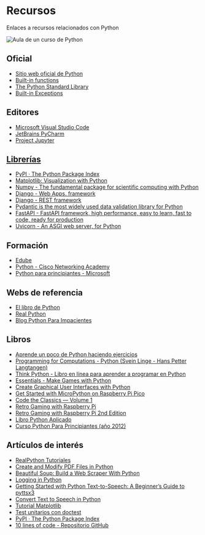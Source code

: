 # Recursos
 Enlaces a recursos relacionados con Python
 
![Aula de un curso de Python](https://fpaniaguapython.github.io/recursos/python-image.webp)
## Oficial
<ul>
<li><a href='https://www.python.org/'>Sitio web oficial de Python</a></li>
<li><a href='https://docs.python.org/3/library/functions.html'>Built-in functions</a></li>
<li><a href='https://docs.python.org/3/library/index.html'>The Python Standard Library</a></li>
<li><a href='https://docs.python.org/3/library/exceptions.html'>Built-in Exceptions</a></li>
</ul>

## Editores
<ul>
<li><a href='https://code.visualstudio.com/'>Microsoft Visual Studio Code</a></li>
<li><a href='https://www.jetbrains.com/es-es/pycharm/'>JetBrains PyCharm</a></li>
<li><a href='https://jupyter.org/'>Project Jupyter</li>
</ul>

## Librerías
* [PyPI · The Python Package Index](https://pypi.org/)
* [Matplotlib: Visualization with Python](https://matplotlib.org/)
* [Numpy - The fundamental package for scientific computing with Python](https://numpy.org/)
* [Django - Web Apps. framework](https://www.djangoproject.com/)
* [Django - REST framework](https://www.django-rest-framework.org/)
* [Pydantic is the most widely used data validation library for Python](https://docs.pydantic.dev/)
* [FastAPI - FastAPI framework, high performance, easy to learn, fast to code, ready for production](https://fastapi.tiangolo.com/)
* [Uvicorn - An ASGI web server, for Python](https://www.uvicorn.org/)

## Formación
<ul>
<li><a href='https://edube.org/'>Edube</a></li>
<li><a href='https://www.netacad.com/learning-collections/python?courseLang=en-US'>Python - Cisco Networking Academy</a></li>
<li><a href='https://learn.microsoft.com/es-es/shows/intro-to-python-development/'>Python para principiantes - Microsoft</a></li>
</ul>

## Webs de referencia
<ul>
<li><a href='https://ellibrodepython.com/' target='_blank'>El libro de Python</a></li>
<li><a href='https://realpython.com/'>Real Python</li>
<li><a href='https://python-para-impacientes.blogspot.com/p/indice.html'>Blog Python Para Impacientes</a></li>
</ul>

## Libros
<ul>
 <li><a href='https://www.amazon.es/Aprende-poco-Python-haciendo-ejercicios-ebook/dp/B0F3WCXY6R'>Aprende un poco de Python haciendo ejercicios</a></li>
 <li><a href='https://fpaniaguapython.github.io/programming_for_computations_python.pdf'>Programming for Computations - Python (Svein Linge - Hans Petter Langtangen)</a></li>
 <li><a href='https://allendowney.github.io/ThinkPython/'>Think Python - Libro en línea para aprender a programar en Python</a></li>
 <li><a href='https://magpi.raspberrypi.com/books/essentials-games-vol1'>Essentials - Make Games with Python</a></li>
 <li><a href='https://magpi.raspberrypi.com/books/create-guis'>Create Graphical User Interfaces with Python</a></li>
 <li><a href='https://magpi.raspberrypi.com/books/micropython-pico'>Get Started with MicroPython on Raspberry Pi Pico</a></li>
 <li><a href='https://magpi.raspberrypi.com/books/code-the-classics1'>Code the Classics — Volume 1</a></li>
 <li><a href='https://magpi.raspberrypi.com/books/retro-gaming'>Retro Gaming with Raspberry Pi</a></li>
 <li><a href='https://magpi.raspberrypi.com/books/retro-gaming-raspberry-pi-2nd-edition'>Retro Gaming with Raspberry Pi 2nd Edition</a></li>
 <li><a href='https://pythonaplicado.com/'>Libro Python Aplicado</a></li>
 <li><a href='https://archive.org/details/2012CursoPythonParaPrincipiantes'>Curso Python Para Principiantes (año 2012)</a></li>
</ul>

## Artículos de interés
* [RealPython Tutoriales](https://realpython.com/tutorials/tools/)
* [Create and Modify PDF Files in Python](https://realpython.com/creating-modifying-pdf/)
* [Beautiful Soup: Build a Web Scraper With Python](https://realpython.com/beautiful-soup-web-scraper-python/)
* [Logging in Python](https://realpython.com/python-logging/)
* [Getting Started with Python Text-to-Speech: A Beginner’s Guide to pyttsx3](https://srivastavayushmaan1347.medium.com/getting-started-with-python-text-to-speech-a-beginners-guide-to-pyttsx3-a105f130c420)
* [Convert Text to Speech in Python](https://www.geeksforgeeks.org/convert-text-speech-python/)
* [Tutorial Matplotlib](https://www.datacamp.com/tutorial/matplotlib-tutorial-python)
* [Test unitarios con doctest](https://www.maestrosdelweb.com/guia-python-testeando-codigo-doctest-comentarios/)
* [PyPI · The Python Package Index](https://pypi.org/)
* [10 lines of code - Repositorio GitHub](https://github.com/qxresearch/qxresearch-event-1)
